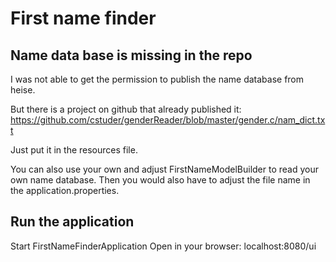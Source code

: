 # First name finder


## Name data base is missing in the repo
I was not able to get the permission to publish the name database from heise.

But there is a project on github that already published it:
https://github.com/cstuder/genderReader/blob/master/gender.c/nam_dict.txt

Just put it in the resources file.

You can also use your own and adjust FirstNameModelBuilder to read your own name database.
Then you would also have to adjust the file name in the application.properties.


## Run the application
Start FirstNameFinderApplication
Open in your browser: localhost:8080/ui
